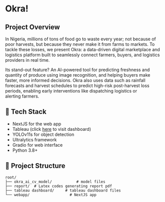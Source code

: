 # Okra!

## Project Overview
In Nigeria, millions of tons of food go to waste every year; not because of poor harvests, but because they never make it from farms to markets. To tackle these losses, we present Okra: a data-driven digital marketplace and logistics platform built to seamlessly connect farmers, buyers, and logistics providers in real time.  

Its stand-out feature? An AI-powered tool for predicting freshness and quantity of produce using image recognition, and helping buyers make faster, more informed decisions. Okra also uses data such as rainfall forecasts and harvest schedules to predict high-risk post-harvest loss periods, enabling early interventions like dispatching logistics or alerting farmers.

## 🔧 Tech Stack
- NextJS for the web app
- Tableau (click [here](https://public.tableau.com/views/PostHarvestLossinNigeria/Dashboard?:language=en-US&publish=yes&:sid=&:redirect=auth&:display_count=n&:origin=viz_share_link) to visit dashboard)
- YOLOv11s for object detection
- Ultralytics framework
- Gradio for web interface
- Python 3.8+

## 📁 Project Structure

```
root/
├── okra_ai_cv_model/           # model files
├── report/  # Latex codes generating report pdf
├── tableau dashboard/     # tableau dashboard files
└── webapp/                  # NextJS app
```